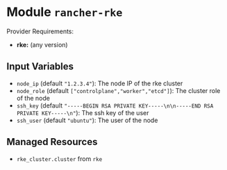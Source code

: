 
# Module `rancher-rke`

Provider Requirements:
* **rke:** (any version)

## Input Variables
* `node_ip` (default `"1.2.3.4"`): The node IP of the rke cluster
* `node_role` (default `["controlplane","worker","etcd"]`): The cluster role of the node
* `ssh_key` (default `"-----BEGIN RSA PRIVATE KEY-----\n\n-----END RSA PRIVATE KEY-----\n"`): The ssh key of the user
* `ssh_user` (default `"ubuntu"`): The user of the node

## Managed Resources
* `rke_cluster.cluster` from `rke`

